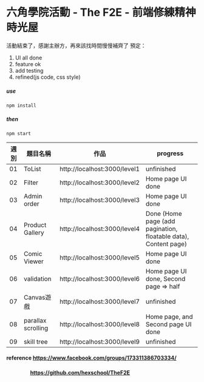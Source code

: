 # 六角學院活動 - The F2E - 前端修練精神時光屋

活動結束了，感謝主辦方，再來該找時間慢慢補齊了
預定：
1. UI all done
2. feature ok
3. add testing
4. refined(js code, css style)


#####  use
```
npm install
```
#####  then
```
npm start
```

| 週別 | 題目名稱 | 作品 | progress |
| ---- | ------- | ---- | ---- |
| 01 | ToList   | http://localhost:3000/level1 | unfinished |
| 02 | Filter   | http://localhost:3000/level2 | Home page UI done  |
| 03 | Admin order   | http://localhost:3000/level3 | Home page UI done |
| 04 | Product Gallery   | http://localhost:3000/level4 | Done (Home page (add pagination, floatable data), Content page) |
| 05 | Comic Viewer   | http://localhost:3000/level5 | Home page UI done   |
| 06 | validation   | http://localhost:3000/level6 | Home page UI done, Second page => half   |
| 07 | Canvas遊戲   | http://localhost:3000/level7 | unfinished |
| 08 | parallax scrolling | http://localhost:3000/level8 | Home page, and Second page UI done |
| 09 | skill tree   | http://localhost:3000/level9  | unfinished  |


####    reference https://www.facebook.com/groups/173311386703334/
####    　 　　 　https://github.com/hexschool/TheF2E
